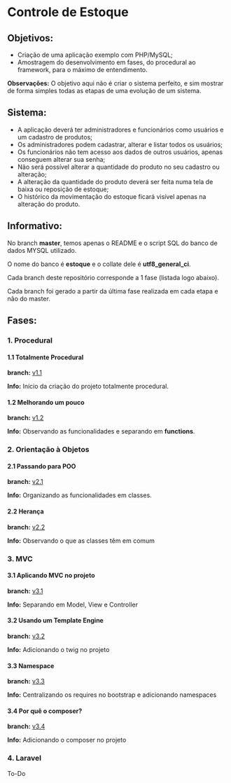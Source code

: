 # Controle de Estoque

## Objetivos:

* Criação de uma aplicação exemplo com PHP/MySQL; 
* Amostragem do desenvolvimento em fases, do procedural ao framework, para o máximo de entendimento.

**Observações:** O objetivo aqui não é criar o sistema perfeito, e sim mostrar de forma simples todas as etapas de uma evolução de um sistema.

## Sistema:

* A aplicação deverá ter administradores e funcionários como usuários e um cadastro de produtos;
* Os administradores podem cadastrar, alterar e listar todos os usuários;
* Os funcionários não tem acesso aos dados de outros usuários, apenas conseguem alterar sua senha;
* Não será possível alterar a quantidade do produto no seu cadastro ou alteração;
* A alteração da quantidade do produto deverá ser feita numa tela de baixa ou reposição de estoque;
* O histórico da movimentação do estoque ficará visível apenas na alteração do produto.

## Informativo:

No branch **master**, temos apenas o README e o script SQL do banco de dados MYSQL utilizado. 

O nome do banco é **estoque** e o collate dele é **utf8_general_ci**.

Cada branch deste repositório corresponde a 1 fase (listada logo abaixo).

Cada branch foi gerado a partir da última fase realizada em cada etapa e não do master.

## Fases:

### 1. Procedural

#### 1.1 Totalmente Procedural

**branch:** [v1.1](https://github.com/gjunior-tray/estoque/tree/v1.1)

**Info:** Início da criação do projeto totalmente procedural.

#### 1.2 Melhorando um pouco

**branch:** [v1.2](https://github.com/gjunior-tray/estoque/tree/v1.2)

**Info:** Observando as funcionalidades e separando em **functions**.

### 2. Orientação à Objetos

#### 2.1 Passando para POO

**branch:** [v2.1](https://github.com/gjunior-tray/estoque/tree/v2.1)

**Info:** Organizando as funcionalidades em classes.

#### 2.2 Herança

**branch:** [v2.2](https://github.com/gjunior-tray/estoque/tree/v2.2)

**Info:** Observando o que as classes têm em comum

### 3. MVC

#### 3.1 Aplicando MVC no projeto

**branch:** [v3.1](https://github.com/gjunior-tray/estoque/tree/v3.1)

**Info:** Separando em Model, View e Controller

#### 3.2 Usando um Template Engine

**branch:** [v3.2](https://github.com/gjunior-tray/estoque/tree/v3.2)

**Info:** Adicionando o twig no projeto

#### 3.3 Namespace

**branch:** [v3.3](https://github.com/gjunior-tray/estoque/tree/v3.3)

**Info:** Centralizando os requires no bootstrap e adicionando namespaces

#### 3.4 Por quê o composer?

**branch:** [v3.4](https://github.com/gjunior-tray/estoque/tree/v3.4)

**Info:** Adicionando o composer no projeto

### 4. Laravel

To-Do
